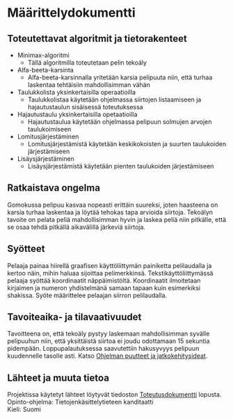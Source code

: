 # Määrittelydokumentti

## Toteutettavat algoritmit ja tietorakenteet
* Minimax-algoritmi
    * Tällä algoritmilla toteutetaan pelin tekoäly
* Alfa-beeta-karsinta
    * Alfa-beeta-karsinnalla yritetään karsia pelipuuta niin, että turhaa laskentaa tehtäisiin mahdollisimman vähän
* Taulukkolista yksinkertaisilla operaatioilla
    * Taulukkolistaa käytetään ohjelmassa siirtojen listaamiseen ja hajautustaulun sisäisessä toteutuksessa
* Hajautustaulu yksinkertaisilla opetaatioilla
    * Hajautustaulua käytetään ohjelmassa pelipuun solmujen arvojen taulukoimiseen
* Lomitusjärjestäminen
    * Lomitusjärjestämistä käytetään keskikokoisten ja suurten taulukoiden järjestämiseen
* Lisäysjärjestäminen
    * Lisäysjärjestämistä käytetään pienten taulukoiden järjestämiseen

## Ratkaistava ongelma
Gomokussa pelipuu kasvaa nopeasti erittäin suureksi, joten haasteena on karsia turhaa laskentaa ja löytää tehokas tapa arvioida siirtoja. Tekoälyn tavoite on pelata peliä mahdollisimman hyvin ja laskea peliä niin pitkälle, että se osaa tehdä pitkällä aikavälillä järkeviä siirtoja.

## Syötteet
Pelaaja painaa hiirellä graafisen käyttöliittymän painiketta pelilaudalla ja kertoo näin, mihin haluaa sijoittaa pelimerkkinsä. Tekstikäyttöliittymässä pelaaja syöttää koordinaatit näppäimistöltä. Koordinaatit ilmoitetaan kirjaimen ja numeron yhdistelmänä samaan tapaan kuin esimerkiksi shakissa. Syöte määrittelee pelaajan siirron pelilaudalla.

## Tavoiteaika- ja tilavaativuudet
Tavoitteena on, että tekoäly pystyy laskemaan mahdollisimman syvälle pelipuuhun niin, että yksittäistä siirtoa ei joudu odottamaan 15 sekuntia pidempään. Loppupalautuksessa saavutettiin hakusyvyys pelipuun kuudennelle tasolle asti. Katso [Ohjelman puutteet ja jatkokehitysideat](https://github.com/pinjaw/gomokualy/blob/master/Dokumentaatio/toteutusdokumentti.md).

## Lähteet ja muuta tietoa
Projektissa käytetyt lähteet löytyvät tiedoston [Toteutusdokumentti](https://github.com/pinjaw/gomokualy/blob/master/Dokumentaatio/toteutusdokumentti.md) lopusta.  
Opinto-ohjelma: Tietojenkäsittelytieteen kanditaatti  
Kieli: Suomi
